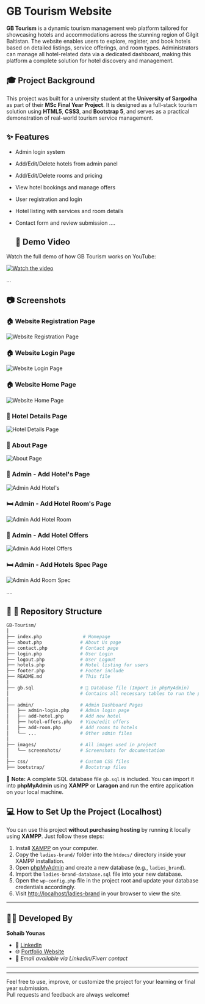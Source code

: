 
# GB Tourism Website

**GB Tourism** is a dynamic tourism management web platform tailored for showcasing hotels and accommodations across the stunning region of Gilgit Baltistan. The website enables users to explore, register, and book hotels based on detailed listings, service offerings, and room types. Administrators can manage all hotel-related data via a dedicated dashboard, making this platform a complete solution for hotel discovery and management.

## 🎓 Project Background
This project was built for a university student at the **University of Sargodha** as part of their **MSc Final Year Project**. It is designed as a full-stack tourism solution using **HTML5**, **CSS3**, and **Bootstrap 5**, and serves as a practical demonstration of real-world tourism service management.

## ✨ Features
- Admin login system
- Add/Edit/Delete hotels from admin panel
- Add/Edit/Delete rooms and pricing
- View hotel bookings and manage offers
- User registration and login
- Hotel listing with services and room details
- Contact form and review submission
....

  ## 🎥 Demo Video
Watch the full demo of how GB Tourism works on YouTube:

[![Watch the video](https://github.com/Sohaibyounas076/GB-Tourism-Hotel-Booking-System/blob/main/Preview%20Screen%20Shots/video%20preview.png)](https://www.loom.com/share/033cdc3a04ec484ca26fc27f26e20e3f?sid=9f7e8eb3-f6c8-486d-8b76-07b9bf14cfe0)

...

## 📷 Screenshots

### 🏠 Website Registration Page
![Website Registration Page](https://github.com/Sohaibyounas076/GB-Tourism-Hotel-Booking-System/blob/main/Preview%20Screen%20Shots/reg.png)

### 🏠 Website Login Page
![Website Login Page](https://github.com/Sohaibyounas076/GB-Tourism-Hotel-Booking-System/blob/main/Preview%20Screen%20Shots/login.png)

### 🏠 Website Home Page
![Website Home Page](https://github.com/Sohaibyounas076/GB-Tourism-Hotel-Booking-System/blob/main/Preview%20Screen%20Shots/home.png)

### 🏨 Hotel Details Page 
![Hotel Details Page](https://github.com/Sohaibyounas076/GB-Tourism-Hotel-Booking-System/blob/main/Preview%20Screen%20Shots/hotel%20view.png)

### 📄 About Page
![About Page](https://github.com/Sohaibyounas076/GB-Tourism-Hotel-Booking-System/blob/main/Preview%20Screen%20Shots/about.png)

### 🔐 Admin - Add Hotel's Page 
![Admin Add Hotel's](https://github.com/Sohaibyounas076/GB-Tourism-Hotel-Booking-System/blob/main/Preview%20Screen%20Shots/admin%20hotel.png)

### 🛏️ Admin - Add Hotel Room's Page
![Admin Add  Hotel Room](https://github.com/Sohaibyounas076/GB-Tourism-Hotel-Booking-System/blob/main/Preview%20Screen%20Shots/adin%20hotel%20room.png)

### 🎯 Admin - Add Hotel Offers
![Admin Add Hotel  Offers](https://github.com/Sohaibyounas076/GB-Tourism-Hotel-Booking-System/blob/main/Preview%20Screen%20Shots/admin%20hotel%20offering.png)

### 🛏️ Admin - Add Hotels Spec Page 
![Admin Add Room Spec](https://github.com/Sohaibyounas076/GB-Tourism-Hotel-Booking-System/blob/main/Preview%20Screen%20Shots/admin%20hotel%20Specifications.png)


....

## 🧱 📁 Repository Structure
```bash
GB-Tourism/
│
├── index.php               # Homepage
├── about.php              # About Us page
├── contact.php            # Contact page
├── login.php              # User Login
├── logout.php             # User Logout
├── hotels.php             # Hotel listing for users
├── footer.php             # Footer include
├── README.md              # This file
│
├── gb.sql                 # 📁 Database file (Import in phpMyAdmin)
│                          # Contains all necessary tables to run the project locally
│
├── admin/                 # Admin Dashboard Pages
│   ├── admin-login.php    # Admin login page
│   ├── add-hotel.php      # Add new hotel
│   ├── hotel-offers.php   # View/edit offers
│   ├── add-room.php       # Add rooms to hotels
│   └── ...                # Other admin files
│
├── images/                # All images used in project
│   └── screenshots/       # Screenshots for documentation
│
├── css/                   # Custom CSS files
├── bootstrap/             # Bootstrap files
```

📌 **Note:** A complete SQL database file `gb.sql` is included. You can import it into **phpMyAdmin** using **XAMPP** or **Laragon** and run the entire application on your local machine.
## 💻 How to Set Up the Project (Localhost)

You can use this project **without purchasing hosting** by running it locally using **XAMPP**. Just follow these steps:

1. Install [XAMPP](https://www.apachefriends.org/index.html) on your computer.
2. Copy the `ladies-brand/` folder into the `htdocs/` directory inside your XAMPP installation.
3. Open [phpMyAdmin](http://localhost/phpmyadmin) and create a new database (e.g., `ladies_brand`).
4. Import the `ladies-brand-database.sql` file into your new database.
5. Open the `wp-config.php` file in the project root and update your database credentials accordingly.
6. Visit [http://localhost/ladies-brand](http://localhost/ladies-brand) in your browser to view the site.

---

## 👨‍💻 Developed By
**Sohaib Younas**  
- 🔗 [LinkedIn](https://linkedin.com/in/sohaibyounas076)  
- 🌐 [Portfolio Website](https://sohaibyounas076.github.io/portfolio/)  
- 📧 *Email available via LinkedIn/Fiverr contact*

---

---
Feel free to use, improve, or customize the project for your learning or final year submission.  
Pull requests and feedback are always welcome!
